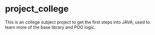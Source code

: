 # project_college
This is an college subject project to get the first steps into JAVA, used to learn more of the base library and POO logic.
